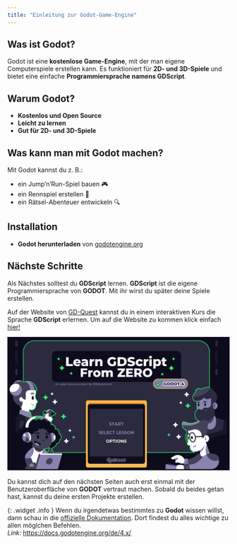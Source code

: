 ```yaml
---
title: "Einleitung zur Godot-Game-Engine"
---
```


## Was ist Godot?

Godot ist eine **kostenlose Game-Engine**, mit der man eigene Computerspiele erstellen kann. Es funktioniert für **2D- und 3D-Spiele** und bietet eine einfache **Programmiersprache namens GDScript**.

## Warum Godot?

- **Kostenlos und Open Source**  
- **Leicht zu lernen**  
- **Gut für 2D- und 3D-Spiele**  

## Was kann man mit Godot machen?

Mit Godot kannst du z. B.:  
- ein Jump’n’Run-Spiel bauen 🎮  
- ein Rennspiel erstellen 🚗  
- ein Rätsel-Abenteuer entwickeln 🔍  

## Installation
- **Godot herunterladen** von [godotengine.org](https://godotengine.org/)

## Nächste Schritte

Als Nächstes solltest du **GDScript** lernen. **GDScript** ist die eigene Programmiersprache von **GODOT**. Mit ihr wirst du später deine Spiele erstellen.

Auf der Website von [GD-Quest](https://gdquest.github.io/learn-gdscript/) kannst du in einem interaktiven Kurs die Sprache **GDScript** erlernen. Um auf die Website zu kommen klick einfach [hier!](https://gdquest.github.io/learn-gdscript/)

![Preview von GD-Quest - Godot lernen](./einleitung/previewGDQuest.png)

Du kannst dich auf den nächsten Seiten auch erst einmal mit der Benutzeroberfläche von **GODOT** vertraut machen. Sobald du beides getan hast, kannst du deine ersten Projekte erstellen.

{: .widget .info }
Wenn du irgendetwas bestimmtes zu **Godot** wissen willst, dann schau in die [offizielle Dokumentation](https://docs.godotengine.org/de/4.x/). Dort findest du alles wichtige zu allen möglchen Befehlen. <br> *Link:* <https://docs.godotengine.org/de/4.x/>